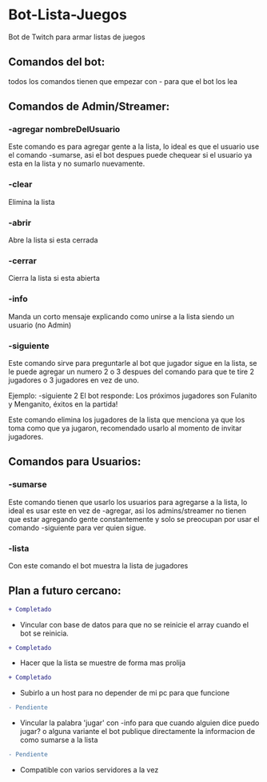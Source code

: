# Bot-Lista-Juegos
Bot de Twitch para armar listas de juegos

## Comandos del bot:

todos los comandos tienen que empezar con - para que el bot los lea

## Comandos de Admin/Streamer:

### -agregar nombreDelUsuario
Este comando es para agregar gente a la lista, lo ideal es que el usuario use el comando -sumarse, asi el bot despues puede chequear si el usuario ya esta en la lista y no sumarlo nuevamente.

### -clear
Elimina la lista 

### -abrir
Abre la lista si esta cerrada

### -cerrar 
Cierra la lista si esta abierta

### -info
Manda un corto mensaje explicando como unirse a la lista siendo un usuario (no Admin)

### -siguiente
Este comando sirve para preguntarle al bot que jugador sigue en la lista, se le puede agregar un numero 2 o 3 despues del comando para que te tire 2 jugadores o 3 jugadores en vez de uno. 

Ejemplo: -siguiente 2
El bot responde: Los próximos jugadores son Fulanito y Menganito, éxitos en la partida!

Este comando elimina los jugadores de la lista que menciona ya que los toma como que ya jugaron, recomendado usarlo al momento de invitar jugadores.

## Comandos para Usuarios:

### -sumarse 
Este comando tienen que usarlo los usuarios para agregarse a la lista, lo ideal es usar este en vez de -agregar, asi los admins/streamer no tienen que estar agregando gente constantemente y solo se preocupan por usar el comando -siguiente para ver quien sigue.

### -lista
Con este comando el bot muestra la lista de jugadores 



## Plan a futuro cercano:
```diff
+ Completado
```
- Vincular con base de datos para que no se reinicie el array cuando el bot se reinicia. 
```diff
+ Completado
```
- Hacer que la lista se muestre de forma mas prolija 
```diff
+ Completado
```
- Subirlo a un host para no depender de mi pc para que funcione
```diff
- Pendiente
```
- Vincular la palabra 'jugar' con -info para que cuando alguien dice puedo jugar? o alguna variante el bot publique directamente la informacion de como sumarse a la lista
```diff
- Pendiente
```
- Compatible con varios servidores a la vez
